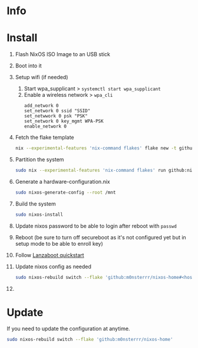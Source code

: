 # Info

# Install

1. Flash NixOS ISO Image to an USB stick
2. Boot into it
3. Setup wifi (if needed)
    1. Start wpa_supplicant > `systemctl start wpa_supplicant`
    2. Enable a wireless network > `wpa_cli`
        ```
        add_network 0
        set_network 0 ssid "SSID"
        set_netwwork 0 psk "PSK"
        set_network 0 key_mgmt WPA-PSK
        enable_network 0
        ```
4. Fetch the flake template

   ```bash
   nix --experimental-features 'nix-command flakes' flake new -t github:m0nsterrr/nixos-home ./nixos-home && cd nixos-home
   ```

4. Partition the system

   ```bash
   sudo nix --experimental-features 'nix-command flakes' run github:nix-community/disko -- --mode disko system/hosts/<hostname>/disko.nix
   ```

5. Generate a hardware-configuration.nix

   ```bash
   sudo nixos-generate-config --root /mnt
   ```

6. Build the system

   ```bash
   sudo nixos-install
   ```

7. Update nixos password to be able to login after reboot with `passwd`

8. Reboot (be sure to turn off secureboot as it's not configured yet but in setup mode to be able to enroll key)

9. Follow [Lanzaboot quickstart](https://github.com/nix-community/lanzaboote/blob/master/docs/QUICK_START.md)

9. Update nixos config as needed
   ```bash
   sudo nixos-rebuild switch --flake 'github:m0nsterrr/nixos-home#<hostname>'
   ```

10. 

# Update
   If you need to update the configuration at anytime.

   ```bash
   sudo nixos-rebuild switch --flake 'github:m0nsterrr/nixos-home'
   ```
